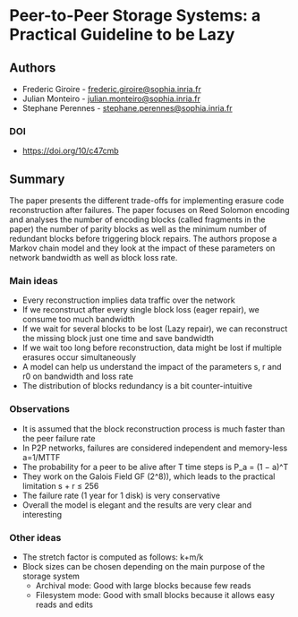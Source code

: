 # Peer-to-Peer Storage Systems: a Practical Guideline to be Lazy

## Authors

- Frederic Giroire - frederic.giroire@sophia.inria.fr
- Julian Monteiro - julian.monteiro@sophia.inria.fr
- Stephane Perennes - stephane.perennes@sophia.inria.fr

### DOI

- https://doi.org/10/c47cmb

## Summary

The paper presents the different trade-offs for implementing erasure code reconstruction after failures. The paper focuses on Reed Solomon encoding and analyses the number of encoding blocks (called fragments in the paper) the number of parity blocks as well as the minimum number of redundant blocks before triggering block repairs. The authors propose a Markov chain model and they look at the impact of these parameters on network bandwidth as well as block loss rate.

### Main ideas

* Every reconstruction implies data traffic over the network
* If we reconstruct after every single block loss (eager repair), we consume too much bandwidth
* If we wait for several blocks to be lost (Lazy repair), we can reconstruct the missing block just one time and save bandwidth
* If we wait too long before reconstruction, data might be lost if multiple erasures occur simultaneously
* A model can help us understand the impact of the parameters s, r and r0 on bandwidth and loss rate
* The distribution of blocks redundancy is a bit counter-intuitive
 

### Observations

* It is assumed that the block reconstruction process is much faster than the peer failure rate
* In P2P networks, failures are considered independent and memory-less a=1/MTTF
* The probability for a peer to be alive after T time steps is P_a = (1 − a)^T
* They work on the Galois Field GF (2^8)), which leads to the practical limitation s + r ≤ 256
* The failure rate (1 year for 1 disk) is very conservative
* Overall the model is elegant and the results are very clear and interesting
 
### Other ideas

* The stretch factor is computed as follows: k+m/k
* Block sizes can be chosen depending on the main purpose of the storage system
  * Archival mode: Good with large blocks because few reads
  * Filesystem mode: Good with small blocks because it allows easy reads and edits

